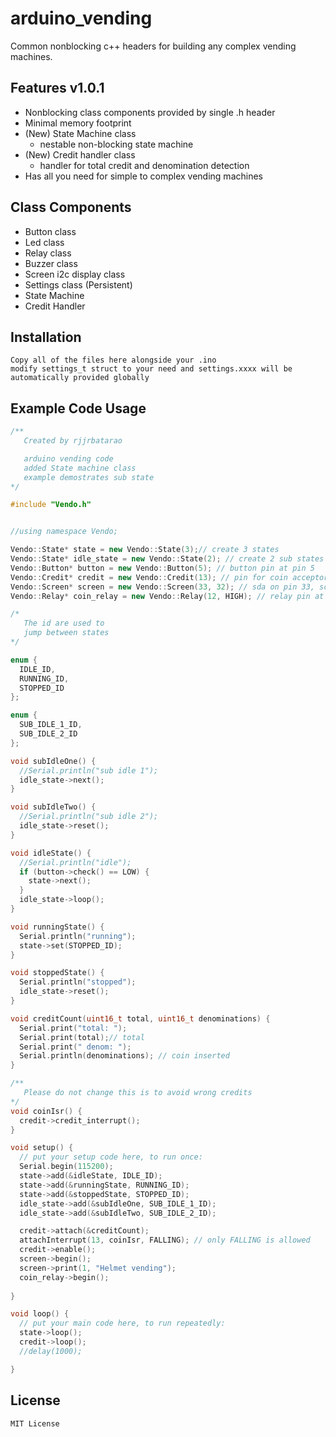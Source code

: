 # arduino_vending
Common nonblocking c++ headers for building any complex vending machines.

## Features v1.0.1
- Nonblocking class components provided by single .h header
- Minimal memory footprint
- (New) State Machine class
  - nestable non-blocking state machine
- (New) Credit handler class
  - handler for total credit and denomination detection
- Has all you need for simple to complex vending machines

## Class Components
- Button class
- Led class
- Relay class
- Buzzer class
- Screen i2c display class
- Settings class (Persistent)
- State Machine
- Credit Handler

## Installation
```
Copy all of the files here alongside your .ino
modify settings_t struct to your need and settings.xxxx will be 
automatically provided globally
```

## Example Code Usage
```c++
/**
   Created by rjjrbatarao

   arduino vending code
   added State machine class
   example demostrates sub state
*/

#include "Vendo.h"


//using namespace Vendo;

Vendo::State* state = new Vendo::State(3);// create 3 states
Vendo::State* idle_state = new Vendo::State(2); // create 2 sub states
Vendo::Button* button = new Vendo::Button(5); // button pin at pin 5
Vendo::Credit* credit = new Vendo::Credit(13); // pin for coin acceptor
Vendo::Screen* screen = new Vendo::Screen(33, 32); // sda on pin 33, scl on pin 32
Vendo::Relay* coin_relay = new Vendo::Relay(12, HIGH); // relay pin at pin 12 ouput is logic low

/*
   The id are used to
   jump between states
*/

enum {
  IDLE_ID,
  RUNNING_ID,
  STOPPED_ID
};

enum {
  SUB_IDLE_1_ID,
  SUB_IDLE_2_ID
};

void subIdleOne() {
  //Serial.println("sub idle 1");
  idle_state->next();
}

void subIdleTwo() {
  //Serial.println("sub idle 2");
  idle_state->reset();
}

void idleState() {
  //Serial.println("idle");
  if (button->check() == LOW) {
    state->next();
  }
  idle_state->loop();
}

void runningState() {
  Serial.println("running");
  state->set(STOPPED_ID);
}

void stoppedState() {
  Serial.println("stopped");
  idle_state->reset();
}

void creditCount(uint16_t total, uint16_t denominations) {
  Serial.print("total: ");
  Serial.print(total);// total
  Serial.print(" denom: ");
  Serial.println(denominations); // coin inserted
}

/**
   Please do not change this is to avoid wrong credits
*/
void coinIsr() {
  credit->credit_interrupt();
}

void setup() {
  // put your setup code here, to run once:
  Serial.begin(115200);
  state->add(&idleState, IDLE_ID);
  state->add(&runningState, RUNNING_ID);
  state->add(&stoppedState, STOPPED_ID);
  idle_state->add(&subIdleOne, SUB_IDLE_1_ID);
  idle_state->add(&subIdleTwo, SUB_IDLE_2_ID);

  credit->attach(&creditCount);
  attachInterrupt(13, coinIsr, FALLING); // only FALLING is allowed
  credit->enable();
  screen->begin();
  screen->print(1, "Helmet vending");
  coin_relay->begin();
 
}

void loop() {
  // put your main code here, to run repeatedly:
  state->loop();
  credit->loop();
  //delay(1000);

}

```
## License
`
MIT License
`

